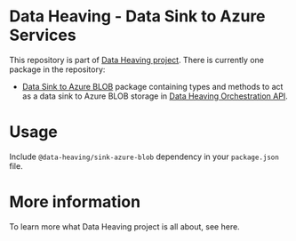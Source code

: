# Data Heaving - Data Sink to Azure Services
This repository is part of [Data Heaving project](https://github.com/DataHeaving).
There is currently one package in the repository:
- [Data Sink to Azure BLOB](blob) package containing types and methods to act as a data sink to Azure BLOB storage in [Data Heaving Orchestration API](https://github.com/DataHeaving/orchestration/pipelines).

# Usage
Include `@data-heaving/sink-azure-blob` dependency in your `package.json` file.

# More information
To learn more what Data Heaving project is all about, see here.